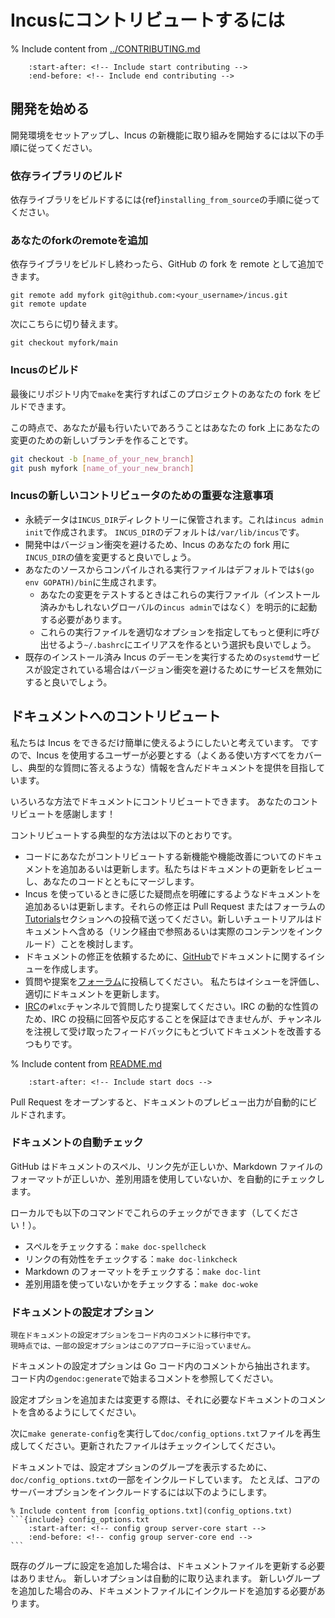 # Incusにコントリビュートするには

% Include content from [../CONTRIBUTING.md](../CONTRIBUTING.md)
```{include} ../CONTRIBUTING.md
    :start-after: <!-- Include start contributing -->
    :end-before: <!-- Include end contributing -->
```

## 開発を始める

開発環境をセットアップし、Incus の新機能に取り組みを開始するには以下の手順に従ってください。

### 依存ライブラリのビルド

依存ライブラリをビルドするには{ref}`installing_from_source`の手順に従ってください。

### あなたのforkのremoteを追加

依存ライブラリをビルドし終わったら、GitHub の fork を remote として追加できます。

    git remote add myfork git@github.com:<your_username>/incus.git
    git remote update

次にこちらに切り替えます。

    git checkout myfork/main

### Incusのビルド

最後にリポジトリ内で`make`を実行すればこのプロジェクトのあなたの fork をビルドできます。

この時点で、あなたが最も行いたいであろうことはあなたの fork 上にあなたの変更のための新しいブランチを作ることです。

```bash
git checkout -b [name_of_your_new_branch]
git push myfork [name_of_your_new_branch]
```

### Incusの新しいコントリビュータのための重要な注意事項

- 永続データは`INCUS_DIR`ディレクトリーに保管されます。これは`incus admin init`で作成されます。
  `INCUS_DIR`のデフォルトは`/var/lib/incus`です。
- 開発中はバージョン衝突を避けるため、Incus のあなたの fork 用に`INCUS_DIR`の値を変更すると良いでしょう。
- あなたのソースからコンパイルされる実行ファイルはデフォルトでは`$(go env GOPATH)/bin`に生成されます。
   - あなたの変更をテストするときはこれらの実行ファイル（インストール済みかもしれないグローバルの`incus admin`ではなく）を明示的に起動する必要があります。
   - これらの実行ファイルを適切なオプションを指定してもっと便利に呼び出せるよう`~/.bashrc`にエイリアスを作るという選択も良いでしょう。
- 既存のインストール済み Incus のデーモンを実行するための`systemd`サービスが設定されている場合はバージョン衝突を避けるためにサービスを無効にすると良いでしょう。

## ドキュメントへのコントリビュート

私たちは Incus をできるだけ簡単に使えるようにしたいと考えています。
ですので、Incus を使用するユーザーが必要とする（よくある使い方すべてをカバーし、典型的な質問に答えるような）情報を含んだドキュメントを提供を目指しています。

いろいろな方法でドキュメントにコントリビュートできます。
あなたのコントリビュートを感謝します！

コントリビュートする典型的な方法は以下のとおりです。

- コードにあなたがコントリビュートする新機能や機能改善についてのドキュメントを追加あるいは更新します。私たちはドキュメントの更新をレビューし、あなたのコードとともにマージします。
- Incus を使っているときに感じた疑問点を明確にするようなドキュメントを追加あるいは更新します。それらの修正は Pull Request またはフォーラムの[Tutorials](https://discuss.linuxcontainers.org/c/tutorials/16)セクションへの投稿で送ってください。新しいチュートリアルはドキュメントへ含める（リンク経由で参照あるいは実際のコンテンツをインクルード）ことを検討します。
- ドキュメントの修正を依頼するために、[GitHub](https://github.com/canonical/incus/issues)でドキュメントに関するイシューを作成します。
- 質問や提案を[フォーラム](https://discuss.linuxcontainers.org)に投稿してください。
  私たちはイシューを評価し、適切にドキュメントを更新します。
- [IRC](https://web.libera.chat/#lxc)の`#lxc`チャンネルで質問したり提案してください。IRC の動的な性質のため、IRC の投稿に回答や反応することを保証はできませんが、チャンネルを注視して受け取ったフィードバックにもとづいてドキュメントを改善するつもりです。

% Include content from [README.md](README.md)
```{include} README.md
    :start-after: <!-- Include start docs -->
```

Pull Request をオープンすると、ドキュメントのプレビュー出力が自動的にビルドされます。

### ドキュメントの自動チェック

GitHub はドキュメントのスペル、リンク先が正しいか、Markdown ファイルのフォーマットが正しいか、差別用語を使用していないか、を自動的にチェックします。

ローカルでも以下のコマンドでこれらのチェックができます（してください！）。

- スペルをチェックする：`make doc-spellcheck`
- リンクの有効性をチェックする：`make doc-linkcheck`
- Markdown のフォーマットをチェックする：`make doc-lint`
- 差別用語を使っていないかをチェックする：`make doc-woke`

### ドキュメントの設定オプション

```{note}
現在ドキュメントの設定オプションをコード内のコメントに移行中です。
現時点では、一部の設定オプションはこのアプローチに沿っていません。
```

ドキュメントの設定オプションは Go コード内のコメントから抽出されます。
コード内の`gendoc:generate`で始まるコメントを参照してください。

設定オプションを追加または変更する際は、それに必要なドキュメントのコメントを含めるようにしてください。

次に`make generate-config`を実行して`doc/config_options.txt`ファイルを再生成してください。更新されたファイルはチェックインしてください。

ドキュメントでは、設定オプションのグループを表示するために、`doc/config_options.txt`の一部をインクルードしています。
たとえば、コアのサーバーオプションをインクルードするには以下のようにします。

````
% Include content from [config_options.txt](config_options.txt)
```{include} config_options.txt
    :start-after: <!-- config group server-core start -->
    :end-before: <!-- config group server-core end -->
```
````

既存のグループに設定を追加した場合は、ドキュメントファイルを更新する必要はありません。
新しいオプションは自動的に取り込まれます。
新しいグループを追加した場合のみ、ドキュメントファイルにインクルードを追加する必要があります。
